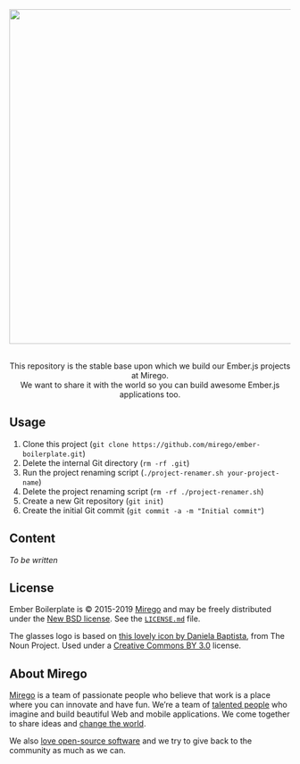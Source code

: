 <div align="center">
  <img src="https://user-images.githubusercontent.com/11348/51911477-f2b17880-239f-11e9-89aa-8cf94e957155.png" width="600" />
  <p><br />This repository is the stable base upon which we build our Ember.js projects at Mirego.<br />We want to share it with the world so you can build awesome Ember.js applications too.</p>
</div>

## Usage

1. Clone this project (`git clone https://github.com/mirego/ember-boilerplate.git`)
2. Delete the internal Git directory (`rm -rf .git`)
3. Run the project renaming script (`./project-renamer.sh your-project-name`)
4. Delete the project renaming script (`rm -rf ./project-renamer.sh`)
5. Create a new Git repository (`git init`)
6. Create the initial Git commit (`git commit -a -m "Initial commit"`)

## Content

_To be written_

## License

Ember Boilerplate is © 2015-2019 [Mirego](https://www.mirego.com) and may be freely distributed under the [New BSD license](http://opensource.org/licenses/BSD-3-Clause). See the [`LICENSE.md`](https://github.com/mirego/ember-boilerplate/blob/master/LICENSE.md) file.

The glasses logo is based on [this lovely icon by Daniela Baptista](https://thenounproject.com/term/glasses/789701), from The Noun Project. Used under a [Creative Commons BY 3.0](http://creativecommons.org/licenses/by/3.0/) license.

## About Mirego

[Mirego](https://www.mirego.com) is a team of passionate people who believe that work is a place where you can innovate and have fun. We’re a team of [talented people](https://life.mirego.com) who imagine and build beautiful Web and mobile applications. We come together to share ideas and [change the world](http://www.mirego.org).

We also [love open-source software](https://open.mirego.com) and we try to give back to the community as much as we can.
